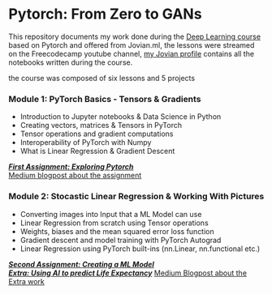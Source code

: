 # Pytorch: From Zero to GANs
This repository documents my work done during the [Deep Learning course](https://jovian.ml/forum/c/pytorch-zero-to-gans/18) based on Pytorch and offered from Jovian.ml, the lessons were streamed on the Freecodecamp youtube channel, [my Jovian profile](https://jovian.ml/federico-abss) contains all the notebooks written during the course.

the course was composed of six lessons and 5 projects

### Module 1: PyTorch Basics - Tensors & Gradients 
* Introduction to Jupyter notebooks & Data Science in Python 
* Creating vectors, matrices & Tensors in PyTorch 
* Tensor operations and gradient computations 
* Interoperability of PyTorch with Numpy
* What is Linear Regression & Gradient Descent

[***First Assignment: Exploring Pytorch***](https://jovian.ml/federico-abss/01-tensor-operations)  
[Medium blogpost about the assignment](https://medium.com/@federicomannucci_31459/exploring-pytorch-in-5-functions-39eb96cc0180)

### Module 2: Stocastic Linear Regression & Working With Pictures
* Converting images into Input that a ML Model can use
* Linear Regression from scratch using Tensor operations 
* Weights, biases and the mean squared error loss function 
* Gradient descent and model training with PyTorch Autograd 
* Linear Regression using PyTorch built-ins (nn.Linear, nn.functional etc.) 

[***Second Assignment: Creating a ML Model***](https://jovian.ml/federico-abss/02-insurance-linear-regression)  
[***Extra: Using AI to predict Life Expectancy***](https://jovian.ml/federico-abss/life-expectancy-linear)
[Medium Blogpost about the Extra work](https://medium.com/@federicomannucci_31459/how-long-can-you-expect-to-live-computers-can-answer-eaa9667451ff)
